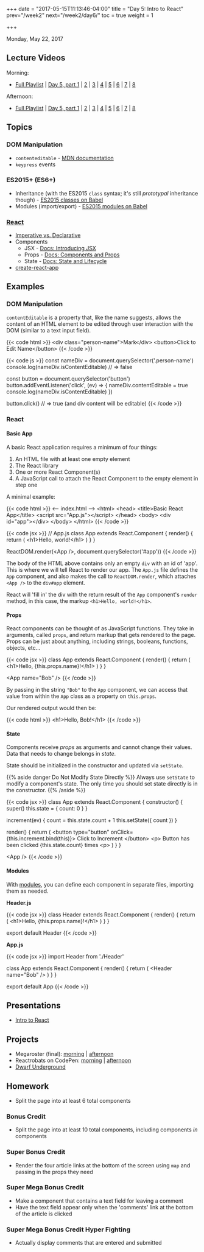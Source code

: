 +++
date = "2017-05-15T11:13:46-04:00"
title = "Day 5: Intro to React"
prev="/week2"
next="/week2/day6/"
toc = true
weight = 1

+++

<date>Monday, May 22, 2017</date>

## Lecture Videos

Morning:

* [Full Playlist](https://www.youtube.com/playlist?list=PLuT2TqJuwaY_bcdBTgaK3S8VrN_6POv5F) | [Day 5, part 1](https://www.youtube.com/watch?v=jiLLHIpYyQw&list=PLuT2TqJuwaY_bcdBTgaK3S8VrN_6POv5F&index=18) | [2](https://www.youtube.com/watch?v=dVfHMRBT4jE&index=23&list=PLuT2TqJuwaY_bcdBTgaK3S8VrN_6POv5F) | [3](https://www.youtube.com/watch?v=mYbMOp9mYZ0&index=19&list=PLuT2TqJuwaY_bcdBTgaK3S8VrN_6POv5F) | [4](https://www.youtube.com/watch?v=w6mIoGmGg34&index=20&list=PLuT2TqJuwaY_bcdBTgaK3S8VrN_6POv5F) | [5](https://www.youtube.com/watch?v=7ZkYasspRVU&index=21&list=PLuT2TqJuwaY_bcdBTgaK3S8VrN_6POv5F) | [6](https://www.youtube.com/watch?v=gwiGjyfGz1Y&index=22&list=PLuT2TqJuwaY_bcdBTgaK3S8VrN_6POv5F) | [7](https://www.youtube.com/watch?v=IJA_qlN7BFc&index=25&list=PLuT2TqJuwaY_bcdBTgaK3S8VrN_6POv5F) | [8](https://www.youtube.com/watch?v=xCSjpBUHqI4&index=26&list=PLuT2TqJuwaY_bcdBTgaK3S8VrN_6POv5F)

Afternoon:

* [Full Playlist](https://www.youtube.com/playlist?list=PLuT2TqJuwaY8syQZ9ERbc2gtX_v1m2xqG) | [Day 5, part 1](https://www.youtube.com/watch?v=sPn2ED9hZ1I&list=PLuT2TqJuwaY8syQZ9ERbc2gtX_v1m2xqG&index=27) | [2](https://www.youtube.com/watch?v=a7eaK1Z5M5c&list=PLuT2TqJuwaY8syQZ9ERbc2gtX_v1m2xqG&index=28) | [3](https://www.youtube.com/watch?v=9xKX0Tb6Yzk&list=PLuT2TqJuwaY8syQZ9ERbc2gtX_v1m2xqG&index=29) | [4](https://www.youtube.com/watch?v=une1or5LnVM&list=PLuT2TqJuwaY8syQZ9ERbc2gtX_v1m2xqG&index=30) | [5](https://www.youtube.com/watch?v=e4AaZu2vLKs&list=PLuT2TqJuwaY8syQZ9ERbc2gtX_v1m2xqG&index=31) | [6](https://www.youtube.com/watch?v=F1bnQNnkOnE&index=32&list=PLuT2TqJuwaY8syQZ9ERbc2gtX_v1m2xqG) | [7](https://www.youtube.com/watch?v=A0H3Th9WA7k&index=33&list=PLuT2TqJuwaY8syQZ9ERbc2gtX_v1m2xqG) | [8](https://www.youtube.com/watch?v=slJzlsbhxDE&index=34&list=PLuT2TqJuwaY8syQZ9ERbc2gtX_v1m2xqG)

## Topics

### DOM Manipulation
* `contenteditable` - [MDN documentation](https://developer.mozilla.org/en-US/docs/Web/HTML/Global_attributes/contenteditable)
* `keypress` events

### ES2015+ (ES6+)
* Inheritance (with the ES2015 `class` syntax; it's still _prototypal_ inheritance though) - [ES2015 classes on Babel](https://babeljs.io/learn-es2015/#ecmascript-2015-features-classes)
* Modules (import/export) - [ES2015 modules on Babel](https://babeljs.io/learn-es2015/#ecmascript-2015-features-modules)

### [React](https://facebook.github.io/react/)
* [Imperative vs. Declarative](https://tylermcginnis.com/imperative-vs-declarative-programming/)
* Components
  * JSX - [Docs: Introducing JSX](https://facebook.github.io/react/docs/introducing-jsx.html)
  * Props - [Docs: Components and Props](https://facebook.github.io/react/docs/components-and-props.html)
  * State - [Docs: State and Lifecycle](https://facebook.github.io/react/docs/state-and-lifecycle.html)
* [create-react-app](https://github.com/facebookincubator/create-react-app)

## Examples

### DOM Manipulation
`contentEditable` is a property that, like the name suggests, allows the content of an HTML element to be edited through user interaction with the DOM (similar to a text input field).

{{< code html >}}
&lt;div class=&quot;person-name&quot;&gt;Mark&lt;/div&gt;
&lt;button&gt;Click to Edit Name&lt;/button&gt;
{{< /code >}}

{{< code js >}}
const nameDiv = document.querySelector('.person-name')
console.log(nameDiv.isContentEditable) // => false

const button = document.querySelector('button')
button.addEventListener('click', (ev) => {
  nameDiv.contentEditable = true
  console.log(nameDiv.isContentEditable)
})

button.click() // => true (and div content will be editable)
{{< /code >}}

### React

#### Basic App
A basic React application requires a minimum of four things:

1. An HTML file with at least one empty element
2. The React library
3. One or more React Component(s)
4. A JavaScript call to attach the React Component to the empty element in step one

A minimal example:

{{< code html >}}
&lt;-- index.html --&gt;
&lt;html&gt;
  &lt;head&gt;
    &lt;title&gt;Basic React App&lt;/title&gt;
    &lt;script src=&quot;App.js&quot;&gt;&lt;/script&gt;
  &lt;/head&gt;
  &lt;body&gt;
    &lt;div id=&quot;app&quot;&gt;&lt;/div&gt;
  &lt;/body&gt;
&lt;/html&gt;
{{< /code >}}

{{< code jsx >}}
// App.js
class App extends React.Component {
  render() {
    return (
      &lt;h1&gt;Hello, world!&lt;/h1&gt;
    )
  }
}

ReactDOM.render(&lt;App /&gt;, document.querySelector('#app'))
{{< /code >}}

The body of the HTML above contains only an empty `div` with an id of 'app'.  This is where we will tell React to render our app. The `App.js` file defines the `App` component, and also makes the call to `ReactDOM.render`, which attaches `<App />` to the `div#app` element.

React will 'fill in' the div with the return result of the `App` component's `render` method, in this case, the markup `<h1>Hello, world!</h1>`.

#### Props

React components can be thought of as JavaScript functions.  They take in arguments, called `props`, and return markup that gets rendered to the page. Props can be just about anything, including strings, booleans, functions, objects, etc...

{{< code jsx >}}
class App extends React.Component {
  render() {
    return (
      &lt;h1&gt;Hello, {this.props.name}!&lt;/h1&gt;
    )
  }
}

&lt;App name=&quot;Bob&quot; /&gt;
{{< /code >}}

By passing in the string `"Bob"` to the `App` component, we can access that value from within the `App` class as a property on `this.props`.

Our rendered output would then be:

{{< code html >}}
&lt;h1&gt;Hello, Bob!&lt;/h1&gt;
{{< /code >}}

#### State

Components receive _props_ as arguments and cannot change their values. Data that needs to change belongs in _state_.

State should be initialized in the constructor and updated via `setState`.

{{% aside danger Do Not Modify State Directly %}}
Always use `setState` to modify a component's state. The only time you should set state directly is in the constructor.
{{% /aside %}}

{{< code jsx >}}
class App extends React.Component {
  constructor() {
    super()
    this.state = {
      count: 0
    }
  }

  increment(ev) {
    count = this.state.count + 1
    this.setState({ count })
  }

  render() {
    return (
      &lt;button type="button" onClick={this.increment.bind(this)}&gt;
        Click to Increment
      &lt;/button&gt;
      &lt;p&gt;
        Button has been clicked {this.state.count} times
      &lt;p&gt;
    )
  }
}

&lt;App /&gt;
{{< /code >}}

#### Modules

With [modules](https://babeljs.io/learn-es2015/#ecmascript-2015-features-modules), you can define each component in separate files, importing them as needed.

**Header.js**

{{< code jsx >}}
class Header extends React.Component {
  render() {
    return (
      &lt;h1&gt;Hello, {this.props.name}!&lt;/h1&gt;
    )
  }
}

export default Header
{{< /code >}}

**App.js**

{{< code jsx >}}
import Header from './Header'

class App extends React.Component {
  render() {
    return (
      &lt;Header name=&quot;Bob&quot; /&gt;
    )
  }
}

export default App
{{< /code >}}

## Presentations

* [Intro to React](/05-intro-to-react.pdf)

## Projects

* Megaroster (final): [morning](https://github.com/xtbc17s1/megaroster/tree/3ccd25f25db46ecff45a5b86ba32affcfb730f2d) | [afternoon](https://github.com/xtbc17s1/megaroster/commit/fc97404dada2d594970f64e9e4fbd3e9b3f6a271)
* Reactrobats on CodePen: [morning](https://codepen.io/dstrus/pen/BRvLNg/) | [afternoon](https://codepen.io/dstrus/pen/XRoMmR/)
* [Dwarf Underground](https://github.com/xtbc17s1/dwarf-underground/tree/3da6c4b4447d32404a141344867a457fdb9c3e60)

## Homework

* Split the page into at least 6 total components

### Bonus Credit

* Split the page into at least 10 total components, including components *in* components

### Super Bonus Credit

* Render the four article links at the bottom of the screen using `map` and passing in the props they need

### Super Mega Bonus Credit

* Make a component that contains a text field for leaving a comment
* Have the text field appear only when the 'comments' link at the bottom of the article is clicked

### Super Mega Bonus Credit Hyper Fighting

* Actually display comments that are entered and submitted